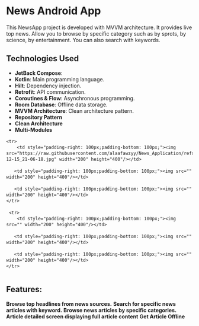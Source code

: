 # News Android App
This NewsApp project is developed with MVVM architecture. It provides live top news. Allow you to browse by specific category such as by sprots, by science, by entertainment. You can also search with keywords.
## Technologies Used
- **JetBack Compose**:
- **Kotlin**: Main programming language.
- **Hilt**: Dependency injection.
- **Retrofit**: API communication.
- **Coroutines & Flow**: Asynchronous programming.
- **Room Database**: Offline data storage.
- **MVVM Architecture**: Clean architecture pattern.
- **Repository Pattern**
- **Clean Architecture**
- **Multi-Modules**


<table>

    <tr>
        <td style="padding-right: 100px;padding-bottom: 100px;"><img src="https://raw.githubusercontent.com/alaafawzyy/News_Application/refs/heads/master/app/asset/photo_2024-12-15_21-06-18.jpg" width="200" height="400"/></td>

       <td style="padding-right: 100px;padding-bottom: 100px;"><img src="" width="200" height="400"/></td>
       
       <td style="padding-right: 100px;padding-bottom: 100px;"><img src="" width="200" height="400"/></td>
    </tr>

     <tr>
        <td style="padding-right: 100px;padding-bottom: 100px;"><img src="" width="200" height="400"/></td>

       <td style="padding-right: 100px;padding-bottom: 100px;"><img src="" width="200" height="400"/></td>
       
       <td style="padding-right: 100px;padding-bottom: 100px;"><img src="" width="200" height="400"/></td>
    </tr>

</table>

## Features:
**Browse top headlines from news sources.**
**Search for specific news articles with keyword.**
**Browse news articles by specific categories.**
**Article detailed screen displaying full article content**
**Get Article Offline**
